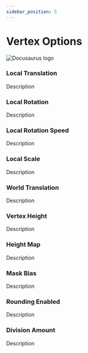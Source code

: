 ```yaml
---
sidebar_position: 5
---
```


# Vertex Options

![Docusaurus logo](/img/CirclelogoBig.png)

### Local Translation

Description

### Local Rotation

Description

### Local Rotation Speed

Description

### Local Scale

Description

### World Translation

Description

### Vertex Height

Description

### Height Map

Description

### Mask Bias

Description

### Rounding Enabled

Description

### Division Amount

Description